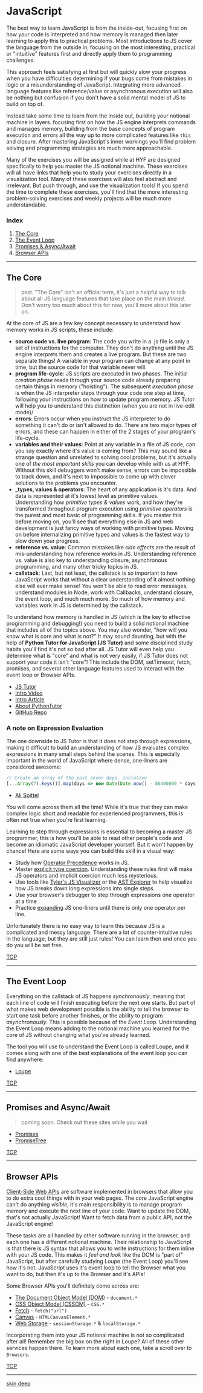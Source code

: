 # JavaScript

The best way to learn JavaScript is from the inside-out, focusing first on how your code is interpreted and how memory is managed then later learning to apply this to practical problems. Most introductions to JS cover the language from the outside in, focusing on the most interesting, practical or "intuitive" features first and directly apply them to programming challenges.

This approach feels satisfying at first but will quickly slow your progress when you have difficulties determining if your bugs come from mistakes in logic or a misunderstanding of JavaScript. Integrating more advanced language features like reference/value or asynchronous execution will also be nothing but confusion if you don't have a solid mental model of JS to build on top of.

Instead take some time to learn from the inside out, building your notional machine in layers. focusing first on how the JS engine interprets commands and manages memory, building from the base concepts of program execution and errors all the way up to more complicated features like `this` and closure.  After mastering JavaScript's inner workings you'll find problem solving and programming strategies are much more approachable.

Many of the exercises you will be assigned while at HYF are designed specifically to help you master the JS notional machine.  These exercises will all have links that help you to study your exercises directly in a visualization tool.  Many of these exercises will also feel abstract and irrelevant. But push through, and use the visualization tools!  If you spend the time to complete these exercises, you'll find that the more interesting problem-solving exercises and weekly projects will be much more understandable.

### Index
1. [The Core](#the-core)
1. [The Event Loop](#the-event-loop)
1. [Promises & Async/Await](#promises-and-async-await)
1. [Browser APIs](#browser-apis)


---

## The Core

> psst.  "The Core" isn't an official term, it's just a helpful way to talk about all JS language features that take place on the main _thread_.  Don't worry too much about this for now, you'll more about this later on.

At the core of JS are a few key concept necessary to understand how memory works in JS scripts, these include:

* __source code vs. live program__: The code you write in a .js file is only a set of instructions for the computer.  They don't do anything until the JS engine interprets them and creates a live program. But these are two separate things!  A variable in your program can change at any point in time, but the source code for that variable never will.
* __program life-cycle__: JS scripts are executed in two phases. The initial _creation phase_ reads through your source code already preparing certain things in memory ("hoisting").  The subsequent _execution phase_ is when the JS interpreter steps through your code one step at time, following your instructions on how to update program memory. JS Tutor will help you to understand this distinction (when you are not in live-edit mode)/
* __errors__:  Errors occur when you instruct the JS interpreter to do something it can't do or isn't allowed to do. There are two major types of errors, and these can happen in either of the 2 stages of your program's life-cycle.
* __variables and their values__: Point at any variable in a file of JS code, can you say exactly where it's value is coming from? This may sound like a strange question and unrelated to solving cool problems, but it's actually one of _the most important skills_ you can develop while with us at HYF. Without this skill debuggers won't make sense, errors can be impossible to track down, and it's next to impossible to come up with clever solutions to the problems you encounter.
* ___types, values & operators__: The heart of any application is it's data.  And data is represented at it's lowest level as primitive values.  Understanding how _primitive types & values_ work, and how they're transformed throughout program execution using _primitive operators_ is the purest and most basic of programming skills. If you master this before moving on, you'll see that everything else in JS and web development is just fancy ways of working with primitive types. Moving on before internalizing primitive types and values is the fastest way to slow down your progress.
* __reference vs. value__: Common mistakes like _side effects_ are the result of mis-understanding how reference works in JS.  Understanding reference vs. value is also key to understanding closure, asynchronous programming, and many other tricky topics in JS.
* __callstack__: Last, but not least, the callstack is so important to how JavaScript works that without a clear understanding of it almost nothing else will ever make sense!  You won't be able to read error messages, understand modules in Node, work with Callbacks, understand closure, the event loop, and much much more. So much of how memory and variables work in JS is determined by the callstack.

To understand how memory is handled in JS (which is the key to effective programming and debugging!) you need to build a solid notional machine that includes all of the topics above. You may also wonder, "how will you know what is core and what is not?" It may sound daunting, but with the help of __Python Tutor for JavaScript (JS Tutor)__ and some disciplined study habits you'll find it's not so bad after all.  JS Tutor will even help you determine what is "core" and what is not very easily, if JS Tutor does not support your code it isn't "core"! This include the DOM, setTimeout, fetch, promises, and several other language features used to interact with the event loop or Browser APIs.

* [JS Tutor](http://pythontutor.com/javascript.html#mode=edit)
* [Intro Video](https://www.youtube.com/watch?v=u0FbLpRDcxU)
* [Intro Article](http://pgbovine.net/python-tutor-live.htm)
* [About PythonTutor](https://www.youtube.com/watch?v=sVtXLdBRfyE)
* [GitHub Repo](https://github.com/pgbovine/OnlinePythonTutor)

### A note on Expression Evaluation

The one downside to JS Tutor is that it does not step through expressions, making it difficult to build an understanding of how JS evaluates complex expressions in many small steps behind the scenes.  This is especially important in the world of JavaScript where dense, one-liners are considered awesome:

```js
// Create an array of the past seven days, inclusive
[...Array(7).keys()].map(days => new Date(Date.now() - 86400000 * days));
```
- [Ali Spittel](https://dev.to/healeycodes/javascript-one-liners-that-make-me-excited-56aj)

You will come across them all the time!  While it's true that they can make complex logic short and readable for experienced programmers, this is often not true when you're first learning.

Learning to step through expressions is essential to becoming a master JS programmer, this is how you'll be able to read other people's code and become an idiomatic JavaScript developer yourself.  But it won't happen by chance!  Here are some ways you can build this skill in a visual way:

* Study how [Operator Precedence](https://developer.mozilla.org/en-US/docs/Web/JavaScript/Reference/Operators/Operator_Precedence) works in JS.
* Master [explicit type coercion](https://github.com/janke-learning/primitive-types/blob/master/explicit-coercion.md).  Understanding these rules first will make JS operators and implicit coercion much less mysterious.
* Use tools like [Tyler's JS Visualizer](https://tylermcginnis.com/javascript-visualizer/?code=var%20a%20%3D%204%2C%20b%20%3D%20%224%22%3B%0A%0Avar%20longExpression%20%3D%20a%20%2B%20b%20%2A%20%28b%20%2B%20true%29%3B) or the [AST Explorer](https://astexplorer.net/#/gist/59491c046be8baf8cf5b92ec05356b4b/77690bbb53cc5bcf8021a2ccaada76920d4ef6b6) to help visualize how JS breaks down long expressions into single steps.
* Use your browser's debugger to step through expressions one operator at a time
* Practice [expanding](https://github.com/janke-learning/expanding) JS one-liners until there is only one operator per line.

Unfortunately there is no easy way to learn this because JS is a complicated and messy language.  There are a lot of counter-intuitive rules in the language, but they are still just rules!  You can learn then and once you do you will be set free.


[TOP](#javascript)

---

## The Event Loop

Everything on the callstack of JS happens _synchronously_, meaning that each line of code will finish executing before the next one starts.  But part of what makes web development possible is the ability to tell the browser to start one task before another finishes, or the ability to program _asynchronously_.  This is possible because of the _Event Loop_.  Understanding the Event Loop means adding to the notional machine you learned for the core of JS without changing what you've already learned.

The tool you will use to understand the Event Loop is called Loupe, and it comes along with one of the best explanations of the event loop you can find anywhere:

* [Loupe](http://latentflip.com/loupe/)

[TOP](#javascript)

---


## Promises and Async/Await

> coming soon.  Check out these sites while you wait

* [Promises](https://bevacqua.github.io/promisees/)
* [PromiseTree](https://shlomiassaf.github.io/PromiseTree/playground/)

[TOP](#javascript)

---


## Browser APIs

[Client-Side Web APIs](https://developer.mozilla.org/en-US/docs/Learn/JavaScript/Client-side_web_APIs/Introduction) are software implemented in browsers that allow you to do extra cool things with in your web pages.  The core JavaScript engine can't do anything _visible_, it's main responsibility is to manage program memory and execute the next line of your code.  Want to update the DOM, that's not actually JavaScript!  Want to fetch data from a public API, not the JavaScript engine!

These tasks are all handled by other software running in the browser, and each one has a different notional machine.  Their relationship to JavaScript is that there is JS syntax that allows you to write instructions for them inline with your JS code.  This makes it _feel and look_ like the DOM is "part of" JavaScript, but after carefully studying Loupe (the Event Loop) you'll see how it's not. JavaScript uses it's event loop to tell the Browser what you want to do, but then it's up to the Browser and it's APIs!

Some Browser APIs you'll definitely come across are:

* [The Document Object Model (DOM)](https://developer.mozilla.org/en-US/docs/Web/API/Document_Object_Model) - `document.*`
* [CSS Object Model (CSSOM)](https://developer.mozilla.org/en-US/docs/Web/API/CSS) - `CSS.*`
* [Fetch](https://developer.mozilla.org/en-US/docs/Web/API/Fetch_API) - `fetch("url")`
* [Canvas](https://developer.mozilla.org/en-US/docs/Web/API/Canvas_API) - `HTMLCanvasElement.*`
* [Web Storage](https://developer.mozilla.org/en-US/docs/Web/API/Web_Storage_API) - `sessionStorage.*` & `localStorage.*`

Incorporating them into your JS notional machine is not so complicated after all! Remember the big box on the right in Loupe? All of these other services happen there.  To learn more about each one, take a scroll over to `Browsers`.


[TOP](#javascript)

---




[skin deep](https://gist.github.com/colevandersWands/41cc1c33462ed894be23ea143e7f22dd)